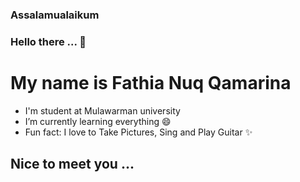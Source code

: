 ### Assalamualaikum 
### Hello there ... 👋 
# My name is Fathia Nuq Qamarina
- I'm student at Mulawarman university
- I’m currently learning everything 😄
- Fun fact: I love to Take Pictures, Sing and Play Guitar ✨

## Nice to meet you ...
<!--
**FathiaNuqQamarina/FathiaNuqQamarina** is a ✨ _special_ ✨ repository because its `README.md` (this file) appears on your GitHub profile.

Here are some ideas to get you started:

- 🌱 I’m currently learning everything 😄
- 👯 I’m looking to collaborate on ...
- 🤔 I’m looking for help with ...
- 💬 Ask me about ...
- 📫 How to reach me: ...
- 😄 Pronouns: ...
- ⚡ Fun fact: ...
-->


